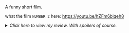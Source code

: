 A funny short film.

what the film `NUMBER 2` here:
<https://youtu.be/hZFm6bIqeh8>

<details>
	<summary>
	<em>Click here to view my review. With spoilers of course.</em>
	</summary>
	
**testing bold**	


</details>
